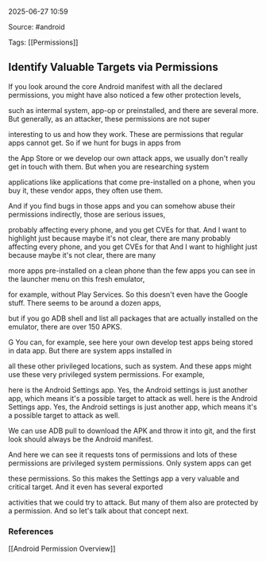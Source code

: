 
2025-06-27 10:59

Source: #android 

Tags: [[Permissions]]

## Identify Valuable Targets via Permissions

If you look around the core Android manifest with all the declared permissions, you might have also noticed a few other protection levels,

such as intermal system, app-op or preinstalled, and there are several more. But generally, as an attacker, these permissions are not super

interesting to us and how they work. These are permissions that regular apps cannot get. So if we hunt for bugs in apps from

the App Store or we develop our own attack apps, we usually don't really get in touch with them. But when you are researching system

applications like applications that come pre-installed on a phone, when you buy it, these vendor apps, they often use them.

And if you find bugs in those apps and you can somehow abuse their permissions indirectly, those are serious issues,

probably affecting every phone, and you get CVEs for that. And I want to highlight just because maybe it's not clear, there are many probably affecting every phone, and you get CVEs for that And I want to highlight just because maybe it's not clear, there are many

more apps pre-installed on a clean phone than the few apps you can see in the launcher menu on this fresh emulator,

for example, without Play Services. So this doesn't even have the Google stuff. There seems to be around a dozen apps,

but if you go ADB shell and list all packages that are actually installed on the emulator, there are over 150 APKS.

G You can, for example, see here your own develop test apps being stored in data app. But there are system apps installed in

all these other privileged locations, such as system. And these apps might use these very privileged system permissions. For example,

here is the Android Settings app. Yes, the Android settings is just another app, which means it's a possible target to attack as well. here is the Android Settings app. Yes, the Android settings is just another app, which means it's a possible target to attack as well.

We can use ADB pull to download the APK and throw it into git, and the first look should always be the Android manifest.

And here we can see it requests tons of permissions and lots of these permissions are privileged system permissions. Only system apps can get

these permissions. So this makes the Settings app a very valuable and critical target. And it even has several exported

activities that we could try to attack. But many of them also are protected by a permission. And so let's talk about that concept next.

### References
[[Android Permission Overview]]